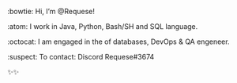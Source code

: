 :bowtie: Hi, I’m @Requese!

:atom: I work in Java, Python, Bash/SH and SQL language.

:octocat: I am engaged in the of databases, DevOps & QA engeneer.

:suspect: To contact: Discord Requese#3674

  ✨✨

<!---
Requese/Requese is a ✨ special ✨ repository because its `README.md` (this file) appears on your GitHub profile.
You can click the Preview link to take a look at your changes.
--->
